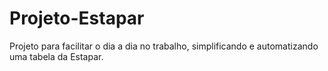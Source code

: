 # Projeto-Estapar
Projeto para facilitar o dia a dia no trabalho, simplificando e automatizando uma tabela da Estapar.

